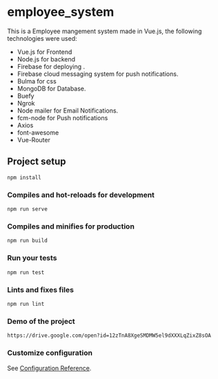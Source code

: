 # employee_system

This is a Employee mangement system made in Vue.js, the following technologies were used:

* Vue.js for Frontend
* Node.js for backend
* Firebase for deploying .
* Firebase cloud messaging system for push notifications.
* Bulma for css
* MongoDB for Database.
* Buefy
* Ngrok
* Node mailer for Email Notifications.
* fcm-node for Push notifications
* Axios
* font-awesome 
* Vue-Router


## Project setup
```
npm install
```

### Compiles and hot-reloads for development
```
npm run serve
```

### Compiles and minifies for production
```
npm run build
```

### Run your tests
```
npm run test
```

### Lints and fixes files
```
npm run lint
```

### Demo of the project
```
https://drive.google.com/open?id=12zTnA8XgeSMDMW5el9dXXXLqZixZ8sOA
```

### Customize configuration
See [Configuration Reference](https://cli.vuejs.org/config/).
